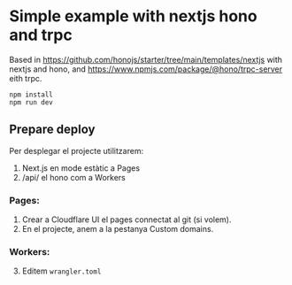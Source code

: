 # Simple example with nextjs hono and trpc

Based in https://github.com/honojs/starter/tree/main/templates/nextjs with nextjs and hono, and https://www.npmjs.com/package/@hono/trpc-server eith trpc.

```
npm install
npm run dev
```


## Prepare deploy 

Per desplegar el projecte utilitzarem:

1. Next.js en mode estàtic a Pages
2. /api/ el hono com a Workers


### Pages:
1. Crear a Cloudflare UI el pages connectat al git (si volem).
2. En el projecte, anem a la pestanya Custom domains.

### Workers:
3. Editem ```wrangler.toml```